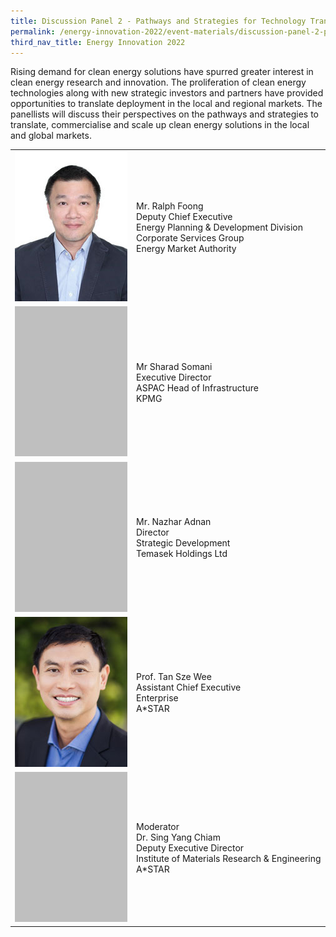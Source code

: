```yaml
---
title: Discussion Panel 2 - Pathways and Strategies for Technology Translation & Commercialisation
permalink: /energy-innovation-2022/event-materials/discussion-panel-2-pathways-and-strategies-for-technology-translation-commercialisation/
third_nav_title: Energy Innovation 2022
---
```

Rising demand for clean energy solutions have spurred greater interest in clean energy research and innovation. The proliferation of clean energy technologies along with new strategic investors and partners have provided opportunities to translate deployment in the local and regional markets. The panellists will discuss their perspectives on the pathways and strategies to translate, commercialise and scale up clean energy solutions in the local and global markets.

<div style="text-align: center;"></div>

<div class="speakers-tbl-container">
  <table>
    <tr>
	  <td><img src="/images/speakers/ralph-foong.jpg" alt="Ralph Foong" width="180" height="240" /></td>
	  <td>
	    <p><span class="speaker-name">Mr. Ralph Foong</span><br>Deputy Chief Executive<br>Energy Planning & Development Division<br>Corporate Services Group<br>Energy Market Authority</p>
	  </td>
	</tr>
	<tr>
	  <td><img src="/images/speakers/placeholder.png" alt="Sharad Somani" width="180" height="240" /></td>
	  <td>
	    <p><span class="speaker-name">Mr Sharad Somani</span><br>Executive Director<br>ASPAC Head of Infrastructure<br>KPMG</p>
	  </td>
	</tr>
	<tr>
	  <td><img src="/images/speakers/placeholder.png" alt="Nazhar Adnan" width="180" height="240" /></td>
	  <td>
	    <p><span class="speaker-name">Mr. Nazhar Adnan</span><br>Director<br>Strategic Development<br>Temasek Holdings Ltd</p>
	  </td>
	</tr>
	<tr>
	  <td><img src="/images/speakers/tan-sze-wee.jpg" alt="Tan Sze Wee" width="180" height="240" /></td>
	  <td>
	    <p><span class="speaker-name">Prof. Tan Sze Wee</span><br>Assistant Chief Executive<br>Enterprise<br>A*STAR</p>
	  </td>
	</tr>
	<tr>
	  <td><img src="/images/speakers/placeholder.png" alt="Sing Yang Chiam" width="180" height="240" /></td>
	  <td>
	    <p><span class="moderator-text">Moderator</span><br><span class="speaker-name">Dr. Sing Yang Chiam</span><br>Deputy Executive Director<br>Institute of Materials Research & Engineering<br>A*STAR</p>
	  </td>
	</tr>
  </table>
</div> 
